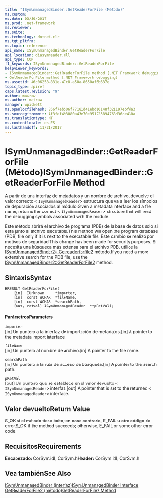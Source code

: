```yaml
---
title: "ISymUnmanagedBinder::GetReaderForFile (Método)"
ms.custom: 
ms.date: 03/30/2017
ms.prod: .net-framework
ms.reviewer: 
ms.suite: 
ms.technology: dotnet-clr
ms.tgt_pltfrm: 
ms.topic: reference
api_name: ISymUnmanagedBinder.GetReaderForFile
api_location: diasymreader.dll
api_type: COM
f1_keywords: ISymUnmanagedBinder::GetReaderForFile
helpviewer_keywords:
- ISymUnmanagedBinder::GetReaderForFile method [.NET Framework debugging]
- GetReaderForFile method [.NET Framework debugging]
ms.assetid: 46c06258-831e-47c8-a50a-8650af6b637e
topic_type: apiref
caps.latest.revision: "9"
author: mairaw
ms.author: mairaw
manager: wpickett
ms.openlocfilehash: 856f7eb506f77181d41ebd10148f321197ebfda3
ms.sourcegitcommit: 4f3fef493080a43e70e951223894768d36ce430a
ms.translationtype: MT
ms.contentlocale: es-ES
ms.lasthandoff: 11/21/2017
---
```

# <a name="isymunmanagedbindergetreaderforfile-method"></a><span data-ttu-id="4e31b-102">ISymUnmanagedBinder::GetReaderForFile (Método)</span><span class="sxs-lookup"><span data-stu-id="4e31b-102">ISymUnmanagedBinder::GetReaderForFile Method</span></span>
<span data-ttu-id="4e31b-103">A partir de una interfaz de metadatos y un nombre de archivo, devuelve el valor correcto <<!--zz xref:ISymUnmanagedReader --> `ISymUnmanagedReader`> estructura que va a leer los símbolos de depuración asociados al módulo.</span><span class="sxs-lookup"><span data-stu-id="4e31b-103">Given a metadata interface and a file name, returns the correct <<!--zz xref:ISymUnmanagedReader --> `ISymUnmanagedReader`> structure that will read the debugging symbols associated with the module.</span></span>  
  
 <span data-ttu-id="4e31b-104">Este método abrirá el archivo de programa (PDB) de la base de datos solo si está junto al archivo ejecutable.</span><span class="sxs-lookup"><span data-stu-id="4e31b-104">This method will open the program database (PDB) file only if it is next to the executable file.</span></span> <span data-ttu-id="4e31b-105">Este cambio se realizó por motivos de seguridad.</span><span class="sxs-lookup"><span data-stu-id="4e31b-105">This change has been made for security purposes.</span></span> <span data-ttu-id="4e31b-106">Si necesita una búsqueda más extensa para el archivo PDB, utilice la [ISymUnmanagedBinder2:: Getreaderforfile2](../../../../docs/framework/unmanaged-api/diagnostics/isymunmanagedbinder2-getreaderforfile2-method.md) método.</span><span class="sxs-lookup"><span data-stu-id="4e31b-106">If you need a more extensive search for the PDB file, use the [ISymUnmanagedBinder2::GetReaderForFile2](../../../../docs/framework/unmanaged-api/diagnostics/isymunmanagedbinder2-getreaderforfile2-method.md) method.</span></span>  
  
## <a name="syntax"></a><span data-ttu-id="4e31b-107">Sintaxis</span><span class="sxs-lookup"><span data-stu-id="4e31b-107">Syntax</span></span>  
  
```  
HRESULT GetReaderForFile(  
    [in]  IUnknown     *importer,  
    [in]  const WCHAR  *fileName,  
    [in]  const WCHAR  *searchPath,  
    [out, retval] ISymUnmanagedReader  **pRetVal);  
```  
  
#### <a name="parameters"></a><span data-ttu-id="4e31b-108">Parámetros</span><span class="sxs-lookup"><span data-stu-id="4e31b-108">Parameters</span></span>  
 `importer`  
 <span data-ttu-id="4e31b-109">[in] Un puntero a la interfaz de importación de metadatos.</span><span class="sxs-lookup"><span data-stu-id="4e31b-109">[in] A pointer to the metadata import interface.</span></span>  
  
 `fileName`  
 <span data-ttu-id="4e31b-110">[in] Un puntero al nombre de archivo.</span><span class="sxs-lookup"><span data-stu-id="4e31b-110">[in] A pointer to the file name.</span></span>  
  
 `searchPath`  
 <span data-ttu-id="4e31b-111">[in] Un puntero a la ruta de acceso de búsqueda.</span><span class="sxs-lookup"><span data-stu-id="4e31b-111">[in] A pointer to the search path.</span></span>  
  
 `pRetVal`  
 <span data-ttu-id="4e31b-112">[out] Un puntero que se establece en el valor devuelto <<!--zz xref:ISymUnmanagedReader --> `ISymUnmanagedReader`> interfaz.</span><span class="sxs-lookup"><span data-stu-id="4e31b-112">[out] A pointer that is set to the returned <<!--zz xref:ISymUnmanagedReader --> `ISymUnmanagedReader`> interface.</span></span>  
  
## <a name="return-value"></a><span data-ttu-id="4e31b-113">Valor devuelto</span><span class="sxs-lookup"><span data-stu-id="4e31b-113">Return Value</span></span>  
 <span data-ttu-id="4e31b-114">S_OK si el método tiene éxito; en caso contrario, E_FAIL u otro código de error.</span><span class="sxs-lookup"><span data-stu-id="4e31b-114">S_OK if the method succeeds; otherwise, E_FAIL or some other error code.</span></span>  
  
## <a name="requirements"></a><span data-ttu-id="4e31b-115">Requisitos</span><span class="sxs-lookup"><span data-stu-id="4e31b-115">Requirements</span></span>  
 <span data-ttu-id="4e31b-116">**Encabezado:** CorSym.idl, CorSym.h</span><span class="sxs-lookup"><span data-stu-id="4e31b-116">**Header:** CorSym.idl, CorSym.h</span></span>  
  
## <a name="see-also"></a><span data-ttu-id="4e31b-117">Vea también</span><span class="sxs-lookup"><span data-stu-id="4e31b-117">See Also</span></span>  
 [<span data-ttu-id="4e31b-118">ISymUnmanagedBinder (interfaz)</span><span class="sxs-lookup"><span data-stu-id="4e31b-118">ISymUnmanagedBinder Interface</span></span>](../../../../docs/framework/unmanaged-api/diagnostics/isymunmanagedbinder-interface.md)  
 [<span data-ttu-id="4e31b-119">GetReaderForFile2 (método)</span><span class="sxs-lookup"><span data-stu-id="4e31b-119">GetReaderForFile2 Method</span></span>](../../../../docs/framework/unmanaged-api/diagnostics/isymunmanagedbinder2-getreaderforfile2-method.md)
